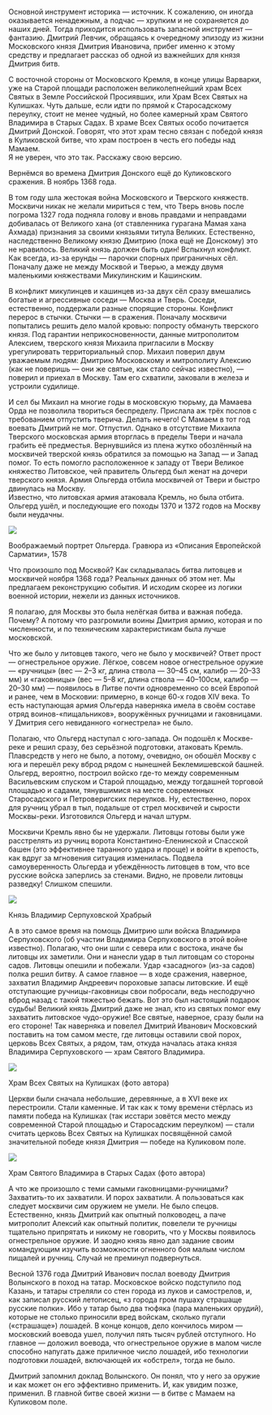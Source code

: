 Основной инструмент историка — источник. К сожалению, он иногда оказывается ненадежным, а подчас — хрупким и не сохраняется до наших дней. Тогда приходится использовать запасной инструмент — фантазию. Дмитрий Левчик, обращаясь к очередному эпизоду из жизни Московского князя Дмитрия Ивановича, прибег именно к этому средству и предлагает рассказ об одной из важнейших для князя Дмитрия битв. 

С восточной стороны от Московского Кремля, в конце улицы Варварки, уже на Старой площади расположен великолепнейший храм Всех Святых в Земле Российской Просиявших, или Храм Всех Святых на Кулишках. Чуть дальше, если идти по прямой к Старосадскому переулку, стоит не менее чудный, но более камерный храм Святого Владимира в Старых Садах. В храме Всех Святых особо почитается Дмитрий Донской. Говорят, что этот храм тесно связан с победой князя в Куликовской битве, что храм построен в честь его победы над Мамаем.   
Я не уверен, что это так. Расскажу свою версию. 

Вернёмся во времена Дмитрия Донского ещё до Куликовского сражения. В ноябрь 1368 года.

В том году шла жестокая война Московского и Тверского княжеств. Москвичи никак не желали мириться с тем, что Тверь вновь после погрома 1327 года подняла голову и вновь правдами и неправдами добивалась от Великого хана (от ставленника гурагана Мамая хана Ахмада) признания за своими князьями титула Великих. Естественно, наследственно Великому князю Дмитрию (пока ещё не Донскому) это не нравилось. Великий князь должен быть один! Вспыхнул конфликт. Как всегда, из-за ерунды — парочки спорных приграничных сёл. Поначалу даже не между Москвой и Тверью, а между двумя маленькими княжествами Микулинским и Кашинским.

В конфликт микулинцев и кашинцев из-за двух сёл сразу вмешались богатые и агрессивные соседи — Москва и Тверь. Соседи, естественно, поддержали разные спорящие стороны. Конфликт перерос в стычки. Стычки — в сражения. Поначалу москвичи попытались решить дело малой кровью: попросту обмануть тверского князя. Под гарантии неприкосновенности, данные митрополитом Алексием, тверского князя Михаила пригласили в Москву урегулировать территориальный спор. Михаил поверил двум уважаемым людям: Дмитрию Московскому и митрополиту Алексию (как не поверишь — они же святые, как стало сейчас известно), — поверил и приехал в Москву. Там его схватили, заковали в железа и устроили судилище.

И сел бы Михаил на многие годы в московскую тюрьму, да Мамаева Орда не позволила твориться беспределу. Прислала аж трёх послов с требованием отпустить тверича. Делать нечего! С Мамаем в тот год воевать Дмитрий не мог. Отпустил. Однако в отсутствие Михаила Тверского московская армия вторглась в пределы Твери и начала грабить её предместья. Вернувшийся из плена жутко обозлённый на москвичей тверской князь обратился за помощью на Запад — и Запад помог. То есть помогло расположенное к западу от Твери Великое княжество Литовское, чей правитель Ольгерд был женат на дочери тверского князя. Армия Ольгерда отбила москвичей от Твери и быстро двинулась на Москву.   
Известно, что литовская армия атаковала Кремль, но была отбита. Ольгерд ушёл, и последующие его походы 1370 и 1372 годов на Москву были неудачны.

![](https://assets.discours.io/unsafe/900x/production/image/257ee1d0-a54c-11e8-bfc7-9b5979ddfe3f.jpeg)

Воображаемый портрет Ольгерда. Гравюра из «Описания Европейской Сарматии», 1578

Что произошло под Москвой? Как складывалась битва литовцев и москвичей ноября 1368 года? Реальных данных об этом нет. Мы предлагаем реконструкцию события. И исходим скорее из логики военной истории, нежели из данных источников. 

Я полагаю, для Москвы это была нелёгкая битва и важная победа. Почему? А потому что разгромили воины Дмитрия армию, которая и по численности, и по техническим характеристикам была лучше московской. 

Что же было у литовцев такого, чего не было у москвичей? Ответ прост — огнестрельное оружие. Лёгкое, совсем новое огнестрельное оружие — «ручницы» (вес — 2–3 кг, длина ствола — 30–45 см, калибр — 20–33 мм) и «гаковницы» (вес — 5–8 кг, длина ствола — 40–100см, калибр — 20–30 мм) — появилось в Литве почти одновременно со всей Европой и ранее, чем в Московии: примерно, в конце 60-х годов XIV века. То есть наступающая армия Ольгерда наверняка имела в своём составе отряд воинов-«пищальников», вооружённых ручницами и гаковницами. У Дмитрия сего невиданного «огнестрела» не было.

Полагаю, что Ольгерд наступал с юго-запада. Он подошёл к Москве-реке и решил сразу, без серьёзной подготовки, атаковать Кремль. Плавсредств у него не было, а потому, очевидно, он обошёл Москву с юга и перешёл реку вброд рядом с нынешней Беклемишевской башней. Ольгерд, вероятно, построил войско где-то между современным Васильевским спуском и Старой площадью, между тогдашней торговой площадью и садами, тянувшимися на месте современных Старосадского и Петроверигских переулков. Ну, естественно, порох для ручниц убрал в тыл, подальше от стрел москвичей и сырости Москвы-реки. Изготовился Ольгерд и начал штурм. 

Москвичи Кремль явно бы не удержали. Литовцы готовы были уже расстрелять из ручниц ворота Константино-Еленинской и Спасской башен (это эффективнее таранного удара и проще) и войти в крепость, как вдруг за мгновения ситуация изменилась. Подвела самоуверенность Ольгерда и убеждённость литовцев в том, что все русские войска заперлись за стенами. Видно, не провели литовцы разведку! Слишком спешили.   


![](https://assets.discours.io/unsafe/900x/production/image/25f39ca0-a54c-11e8-bfc7-9b5979ddfe3f.jpeg)

Князь Владимир Серпуховской Храбрый

А в это самое время на помощь Дмитрию шли войска Владимира Серпуховского (об участии Владимира Серпуховского в этой войне известно). Полагаю, что они шли с севера или с востока, иначе бы литовцы их заметили. Они и нанесли удар в тыл литовцам со стороны садов. Литовцы опешили и побежали. Удар «засадного» (из-за садов) полка решил битву. А самое главное — в ходе сражения, наверное, захватил Владимир Андреевич пороховые запасы литовские. И ещё отступающие ручницы-гаковницы свои побросали, ведь несподручно вброд назад с такой тяжестью бежать. Вот это был настоящий подарок судьбы! Великий князь Дмитрий даже не знал, кто из святых помог ему захватить литовское чудо-оружие! Все святые, наверное, сразу были на его стороне! Так наверняка и повелел Дмитрий Иванович Московский поставить на том самом месте, где литовцы оставили свой порох, церковь Всех Святых, а рядом, там, откуда началась атака князя Владимира Серпуховского — храм Святого Владимира.

![](https://assets.discours.io/unsafe/900x/production/image/26311ad0-a54c-11e8-bfc7-9b5979ddfe3f.jpeg)

Храм Всех Святых на Кулишках (фото автора)

Церкви были сначала небольшие, деревянные, а в XVI веке их перестроили. Стали каменные. И так как к тому времени стёрлась из памяти победа на Кулишках (так исстари зовётся место между современной Старой площадью и Старосадским переулком) — стали считать церковь Всех Святых на Кулишках посвящённой самой значительной победе князя Дмитрия — победе на Куликовом поле.

![](https://assets.discours.io/unsafe/900x/production/image/2677e7d0-a54c-11e8-bfc7-9b5979ddfe3f.jpeg)

Храм Святого Владимира в Старых Садах (фото автора)

А что же произошло с теми самыми гаковницами-ручницами? Захватить-то их захватили. И порох захватили. А пользоваться как следует москвичи сим оружием не умели. Не было спецов. Естественно, князь Дмитрий как опытный полководец, а паче митрополит Алексий как опытный политик, повелели те ручницы тщательно припрятать и никому не говорить, что у Москвы появилось огнестрельное оружие. И заодно князь явно дал задание своим командующим изучить возможности огненного боя малым числом пищалей и ручниц. Случай не преминул подвернуться. 

Весной 1376 года Дмитрий Иванович послал воеводу Дмитрия Волынского в поход на татар. Московское войско подступило под Казань, и татары стреляли со стен города из луков и самострелов, и, как записал русский летописец, «з города гром пушаху страшаще русские полки». Ибо у татар было два тюфяка (пара маленьких орудий), которые не столько приносили вред войскам, сколько пугали («страшаще») лошадей. В конце концов, дело кончилось миром — московский воевода ушел, получил пять тысяч рублей отступного. Но главное — доложил воевода, что огнестрельное оружие в малом числе способно напугать даже приличное число лошадей, ибо технологии подготовки лошадей, включающей их «обстрел», тогда не было.

Дмитрий запомнил доклад Волынского. Он понял, что у него за оружие и как может он его эффективно применить. И, как увидим позже, применил. В главной битве своей жизни — в битве с Мамаем на Куликовом поле.
